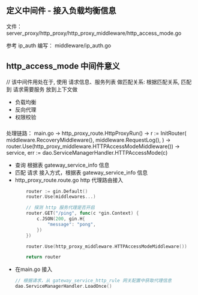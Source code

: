 ## 定义中间件 - 接入负载均衡信息

文件： server_proxy/http_proxy/http_proxy_middleware/http_access_mode.go

参考 ip_auth 编写： middleware/ip_auth.go

## http_access_mode 中间件意义

// 该中间件用处在于, 使用 请求信息、服务列表 做匹配关系: 
根据匹配关系, 匹配到 请求需要服务 放到上下文做
- 负载均衡
- 反向代理
- 权限校验


### 
处理链路： main.go 
-> http_proxy_route.HttpProxyRun()
-> r := InitRouter( middleware.RecoveryMiddleware(), middleware.RequestLog(), )
-> router.Use(http_proxy_middleware.HTTPAccessModeMiddleware())
-> service, err := dao.ServiceManagerHandler.HTTPAccessMode(c)

- 查询 根据表 gateway_service_info 信息
- 匹配 请求 接入方式，根据表 gateway_service_info 信息
- http_proxy_route.route.go http 代理路由接入
    ```go
    	router := gin.Default()
    	router.Use(middlewares...)
    
    	// 探测 http 服务代理是否开启
    	router.GET("/ping", func(c *gin.Context) {
    		c.JSON(200, gin.H{
    			"message": "pong",
    		})
    	})
    
    	router.Use(http_proxy_middleware.HTTPAccessModeMiddleware())
    
    	return router
    ```
- 在main.go 接入
    ```go
    // 根据请求，从 gateway_service_http_rule 网关配置中获取代理信息
    dao.ServiceManagerHandler.LoadOnce()
    ```
